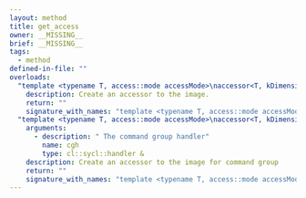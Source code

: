 ```yaml
---
layout: method
title: get_access
owner: __MISSING__
brief: __MISSING__
tags:
  - method
defined-in-file: ""
overloads:
  "template <typename T, access::mode accessMode>\naccessor<T, kDimensions, accessMode, access::target::host_image> get_access()":
    description: Create an accessor to the image.
    return: ""
    signature_with_names: "template <typename T, access::mode accessMode>\naccessor<T, kDimensions, accessMode, access::target::host_image> get_access()"
  "template <typename T, access::mode accessMode>\naccessor<T, kDimensions, accessMode, access::target::image> get_access(cl::sycl::handler &)":
    arguments:
      - description: " The command group handler"
        name: cgh
        type: cl::sycl::handler &
    description: Create an accessor to the image for command group
    return: ""
    signature_with_names: "template <typename T, access::mode accessMode>\naccessor<T, kDimensions, accessMode, access::target::image> get_access(cl::sycl::handler & cgh)"
---
```

